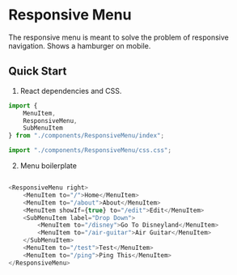 # Responsive Menu

The responsive menu is meant to solve the problem of responsive navigation. Shows a hamburger 
on mobile.

## Quick Start

1. React dependencies and CSS.

```js
import {
    MenuItem,
    ResponsiveMenu,
    SubMenuItem
} from "./components/ResponsiveMenu/index";

import "./components/ResponsiveMenu/css.css";
```

2. Menu boilerplate

```js

<ResponsiveMenu right>
    <MenuItem to="/">Home</MenuItem>
    <MenuItem to="/about">About</MenuItem>
    <MenuItem showIf={true} to="/edit">Edit</MenuItem>
    <SubMenuItem label="Drop Down">
        <MenuItem to="/disney">Go To Disneyland</MenuItem>
        <MenuItem to="/air-guitar">Air Guitar</MenuItem>
    </SubMenuItem>
    <MenuItem to="/test">Test</MenuItem>
    <MenuItem to="/ping">Ping This</MenuItem>
</ResponsiveMenu>
```


